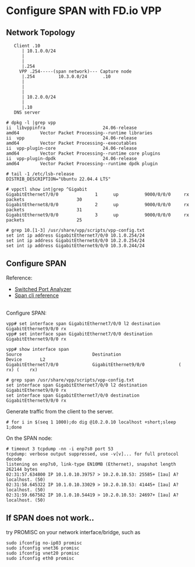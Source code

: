 # Configure SPAN with FD.io VPP

## Network Topology

```
   Client .10
      | 10.1.0.0/24
      |
      |
      |.254
     VPP .254-----(span network)--- Capture node
      |.254         10.3.0.0/24      .10 
      | 
      |
      |
      | 10.2.0.0/24
      |
      |.10
   DNS server
```

```
# dpkg -l |grep vpp
ii  libvppinfra                      24.06-release                           amd64        Vector Packet Processing--runtime libraries
ii  vpp                              24.06-release                           amd64        Vector Packet Processing--executables
ii  vpp-plugin-core                  24.06-release                           amd64        Vector Packet Processing--runtime core plugins
ii  vpp-plugin-dpdk                  24.06-release                           amd64        Vector Packet Processing--runtime dpdk plugin

# tail -1 /etc/lsb-release 
DISTRIB_DESCRIPTION="Ubuntu 22.04.4 LTS"
```

```
# vppctl show int|grep ^Gigabit
GigabitEthernet7/0/0              1      up          9000/0/0/0     rx packets                    30
GigabitEthernet8/0/0              2      up          9000/0/0/0     rx packets                    31
GigabitEthernet9/0/0              3      up          9000/0/0/0     rx packets                    25

# grep 10.[1-3] /usr/share/vpp/scripts/vpp-config.txt 
set int ip address GigabitEthernet7/0/0 10.1.0.254/24
set int ip address GigabitEthernet8/0/0 10.2.0.254/24
set int ip address GigabitEthernet9/0/0 10.3.0.244/24
```

## Configure SPAN

Reference:
- [Switched Port Analyzer](https://s3-docs.fd.io/vpp/24.10/developer/corefeatures/span_doc.html)
- [Span cli reference](https://s3-docs.fd.io/vpp/24.10/cli-reference/clis/clicmd_src_vnet_span.html)

<br>Configure SPAN:
```
vpp# set interface span GigabitEthernet7/0/0 l2 destination GigabitEthernet9/0/0 rx
vpp# set interface span GigabitEthernet7/0/0 destination GigabitEthernet9/0/0 rx

```

```
vpp# show interface span 
Source                           Destination                       Device       L2
GigabitEthernet7/0/0             GigabitEthernet9/0/0             (    rx) (    rx)
```

```
# grep span /usr/share/vpp/scripts/vpp-config.txt 
set interface span GigabitEthernet7/0/0 l2 destination GigabitEthernet9/0/0 rx
set interface span GigabitEthernet7/0/0 destination GigabitEthernet9/0/0 rx
```

Generate traffic from the client to the server.
```
# for i in $(seq 1 1000);do dig @10.2.0.10 localhost +short;sleep 1;done
```

On the SPAN node:
```
# timeout 3 tcpdump -nn -i enp7s0 port 53
tcpdump: verbose output suppressed, use -v[v]... for full protocol decode
listening on enp7s0, link-type EN10MB (Ethernet), snapshot length 262144 bytes
02:31:57.634800 IP 10.1.0.10.39757 > 10.2.0.10.53: 25585+ [1au] A? localhost. (50)
02:31:58.645322 IP 10.1.0.10.33029 > 10.2.0.10.53: 41445+ [1au] A? localhost. (50)
02:31:59.667582 IP 10.1.0.10.54419 > 10.2.0.10.53: 24697+ [1au] A? localhost. (50)
```

## If SPAN does not work..

try PROMISC on your network interface/bridge, such as
```
sudo ifconfig no-ip03 promisc
sudo ifconfig vnet36 promisc
sudo ifconfig vnet20 promisc
sudo ifconfig eth0 promisc
```